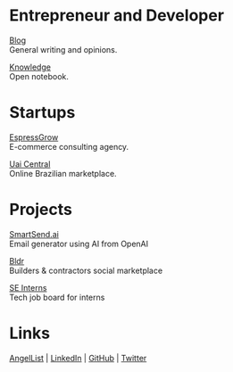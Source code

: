# Entrepreneur and Developer

[Blog](/blog/) <br />General writing and opinions.

[Knowledge](/knowledge/) <br />Open notebook.

# Startups

[EspressGrow](/espressgrow) <br />E-commerce consulting agency.

[Uai Central](/uai/) <br />Online Brazilian marketplace.

# Projects

<a href="https://streamable.com/60cwmt">SmartSend.ai</a><br />Email generator using AI from OpenAI

<a href="https://locallistings.herokuapp.com/">Bldr</a><br />Builders & contractors social marketplace

<a href="https://seinterns-job-search.herokuapp.com/">SE Interns</a><br />Tech job board for interns


# Links

<a href="https://angel.co/u/nicoestrada">AngelList</a> <a>|</a>
<a href="https://linkedin.com/in/nico-estrada">LinkedIn</a> <a>|</a>
<a href="https://github.com/nicoestrada">GitHub</a> <a>|</a>
<a href="https://twitter.com/stradamoney">Twitter</a>

